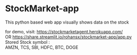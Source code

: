 # StockMarket-app
This python based web app visually shows data on the stock

for demo, visit: https://stockmarketagent.herokuapp.com/ <br>
OR                 https://share.streamlit.io/rohansx/stockmarket-app/app.py
<br>Stored Stock symbol :
<br>AMZN, TCS, SBI, HDFC, BTC, DOGE
